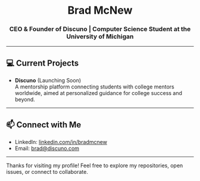 <h1 align="center">Brad McNew</h1>
<h3 align="center">CEO & Founder of Discuno | Computer Science Student at the University of Michigan</h3>

---

## 💻 Current Projects

- **Discuno** (Launching Soon)  
  A mentorship platform connecting students with college mentors worldwide, aimed at personalized guidance for college success and beyond.


---

## 📫 Connect with Me

- LinkedIn: [linkedin.com/in/bradmcnew](https://linkedin.com/in/bradmcnew)
- Email: [brad@discuno.com](brad@discuno.com)

---

Thanks for visiting my profile! Feel free to explore my repositories, open issues, or connect to collaborate.
